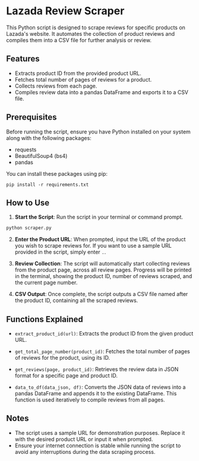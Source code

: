 # Lazada Review Scraper

This Python script is designed to scrape reviews for specific products on Lazada's website. It automates the collection of product reviews and compiles them into a CSV file for further analysis or review.

## Features

- Extracts product ID from the provided product URL.
- Fetches total number of pages of reviews for a product.
- Collects reviews from each page.
- Compiles review data into a pandas DataFrame and exports it to a CSV file.

## Prerequisites

Before running the script, ensure you have Python installed on your system along with the following packages:

- requests
- BeautifulSoup4 (bs4)
- pandas

You can install these packages using pip:

```
pip install -r requirements.txt
```

## How to Use

1. **Start the Script**: Run the script in your terminal or command prompt.

```bash
python scraper.py
```

2. **Enter the Product URL**: When prompted, input the URL of the product you wish to scrape reviews for. If you want to use a sample URL provided in the script, simply enter `.`.

3. **Review Collection**: The script will automatically start collecting reviews from the product page, across all review pages. Progress will be printed in the terminal, showing the product ID, number of reviews scraped, and the current page number.

4. **CSV Output**: Once complete, the script outputs a CSV file named after the product ID, containing all the scraped reviews.

## Functions Explained

- `extract_product_id(url)`: Extracts the product ID from the given product URL.

- `get_total_page_number(product_id)`: Fetches the total number of pages of reviews for the product, using its ID.

- `get_reviews(page, product_id)`: Retrieves the review data in JSON format for a specific page and product ID.

- `data_to_df(data_json, df)`: Converts the JSON data of reviews into a pandas DataFrame and appends it to the existing DataFrame. This function is used iteratively to compile reviews from all pages.

## Notes

- The script uses a sample URL for demonstration purposes. Replace it with the desired product URL or input it when prompted.
- Ensure your internet connection is stable while running the script to avoid any interruptions during the data scraping process.
